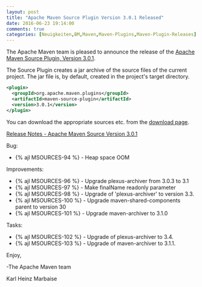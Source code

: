 ```yaml
---
layout: post
title: "Apache Maven Source Plugin Version 3.0.1 Released"
date: 2016-06-23 19:14:00
comments: true
categories: [Neuigkeiten,BM,Maven,Maven-Plugins,Maven-Plugin-Releases]
---
```

The Apache Maven team is pleased to announce the release of the 
[Apache Maven Source Plugin, Version 3.0.1][home].

The Source Plugin creates a jar archive of the source files of the current
project. The jar file is, by default, created in the project's target
directory.

``` xml
<plugin>
  <groupId>org.apache.maven.plugins</groupId>
  <artifactId>maven-source-plugin</artifactId>
  <version>3.0.1</version>
</plugin>
```

You can download the appropriate sources etc. from the [download page][download].

<!-- more -->

[Release Notes - Apache Maven Source Version 3.0.1](https://issues.apache.org/jira/secure/ReleaseNote.jspa?projectId=12317924&version=12335588)


Bug:

 * {% ajl MSOURCES-94 %} - Heap space OOM

Improvements:

 * {% ajl MSOURCES-96 %} - Upgrade plexus-archiver from 3.0.3 to 3.1
 * {% ajl MSOURCES-97 %} - Make finalName readonly parameter
 * {% ajl MSOURCES-98 %} - Upgrade of 'plexus-archiver' to version 3.3.
 * {% ajl MSOURCES-100 %} - Upgrade maven-shared-components parent to version 30
 * {% ajl MSOURCES-101 %} - Upgrade maven-archiver to 3.1.0

Tasks:

 * {% ajl MSOURCES-102 %} - Upgrade of plexus-archiver to 3.4.
 * {% ajl MSOURCES-103 %} - Upgrade of maven-archiver to 3.1.1.

Enjoy,

-The Apache Maven team

Karl Heinz Marbaise

[download]: https://maven.apache.org/plugins/maven-source-plugin/download.html
[home]: https://maven.apache.org/plugins/maven-source-plugin/
